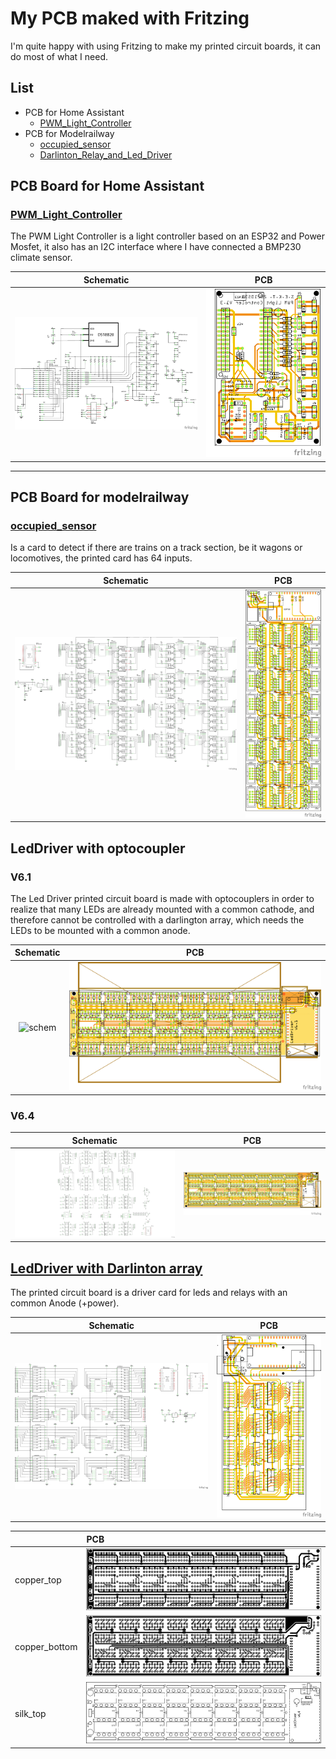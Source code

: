 # My PCB maked with Fritzing

I'm quite happy with using Fritzing to make my printed circuit boards, it can do most of what I need.

## List

* PCB for Home Assistant
  * [PWM_Light_Controller](./PWM_Light_Controller/PWM_Light_Controler_v1_3/PWM_Light_Controler_v1_3.fzz)
* PCB for Modelrailway
  * [occupied_sensor](./occupied_sensor/)
  * [Darlinton_Relay_and_Led_Driver](./Darlinton_Relay_and_Led_Driver/)

## PCB Board for Home Assistant

### [PWM_Light_Controller](./PWM_Light_Controller/PWM_Light_Controler_v1_3/PWM_Light_Controler_v1_3.fzz)

The PWM Light Controller is a light controller based on an ESP32 and Power Mosfet, it also has an I2C interface where I have connected a BMP230 climate sensor.

|Schematic|PCB|
|:---:|:---:|
|![schem](./PWM_Light_Controller/PWM_Light_Controler_v1_3/PWM_Light_Controler_v1_3_schem.png)|![pcb](./PWM_Light_Controller/PWM_Light_Controler_v1_3/PWM_Light_Controler_v1_3_pcb.png)||

<hr>

## PCB Board for modelrailway

### [occupied_sensor](./occupied_sensor/) 

Is a card to detect if there are trains on a track section, be it wagons or locomotives, the printed card has 64 inputs.

|Schematic|PCB|
|:---:|:---:|
|![schem](./occupied_sensor/v1/occupied_sensor_schem.png)|![](./occupied_sensor/v1/png/occupied_sensor_pcb.png)||

## LedDriver with optocoupler

### V6.1

The Led Driver printed circuit board is made with optocouplers in order to realize that many LEDs are already mounted with a common cathode, and therefore cannot be controlled with a darlington array, which needs the LEDs to be mounted with a common anode.

|Schematic|PCB|
|:---:|:---:|
|![schem](./LedDriver/v6.1/png/Skærmbillede%20fra%202023-11-05%2021-52-42.png)|![pcb](./LedDriver/v6.1/png/PCB-LedDriver-V6.1_pcb.png)

### V6.4

|Schematic|PCB|
|:---:|:---:|
|![schem](./LedDriver/v6.4/png/PCB-LedDriver-V6.4_schem.png)|![pcb](./LedDriver/v6.4/png/PCB-LedDriver-V6.4_pcb.png)




## [LedDriver with Darlinton array](./Darlinton_Relay_and_Led_Driver/)

The printed circuit board is a driver card for leds and relays with an common Anode (+power).

|Schematic|PCB|
|:---:|:---:|
|![schem](./Darlinton_Relay_and_Led_Driver/png/PCF8574_ULN2803_schem.png)|![pcb](./Darlinton_Relay_and_Led_Driver/png/PCF8574_ULN2803_pcb.png)

||PCB|
|:---|:---|
|copper_top|![copper_top](./LedDriver/v6.4/svg/PCB-LedDriver-V6.4_etch_copper_top.svg)|
|copper_bottom|![copper_bottom](./LedDriver/v6.4/svg/PCB-LedDriver-V6.4_etch_copper_bottom.svg)|
|silk_top|![silk_top](./LedDriver/v6.4/svg/PCB-LedDriver-V6.4_etch_silk_top.svg)|
